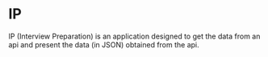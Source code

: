 # IP
IP (Interview Preparation) is an application designed to get the data from an api and present the data (in JSON) obtained from the api.
